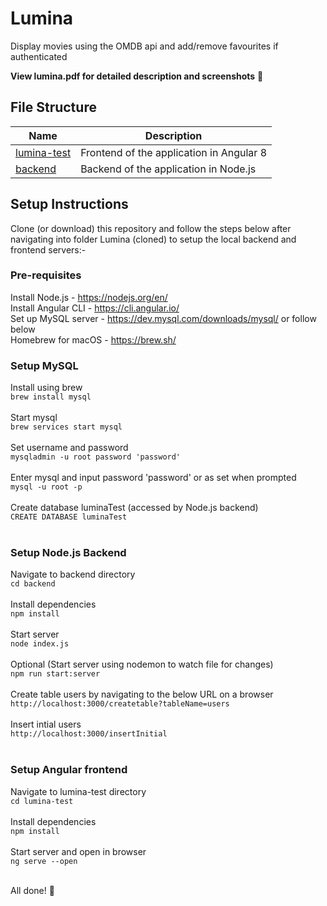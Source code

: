 # Lumina
Display movies using the OMDB api and add/remove favourites if authenticated

<b>View lumina.pdf for detailed description and screenshots</b> :page_facing_up:

## File Structure
|  Name  | Description |
|  ----- | ----------- |
| [lumina-test](https://github.com/A7xSV/Lumina/blob/master/lumina-test) | Frontend of the application in Angular 8 |
| [backend](https://github.com/A7xSV/Lumina/blob/master/backend) | Backend of the application in Node.js |

## Setup Instructions
Clone (or download) this repository and follow the steps below after navigating into folder Lumina (cloned) to setup the local backend and frontend servers:-

### Pre-requisites
Install Node.js - https://nodejs.org/en/ <br>
Install Angular CLI - https://cli.angular.io/ <br>
Set up MySQL server - https://dev.mysql.com/downloads/mysql/ or follow below <br>
Homebrew for macOS - https://brew.sh/ <br>

### Setup MySQL
Install using brew <br>
`brew install mysql` <br><br>
Start mysql <br>
`brew services start mysql` <br><br>
Set username and password <br>
`mysqladmin -u root password 'password'` <br><br>
Enter mysql and input password 'password' or as set when prompted <br>
`mysql -u root -p` <br><br>
Create database luminaTest (accessed by Node.js backend) <br>
`CREATE DATABASE luminaTest` <br><br>

### Setup Node.js Backend
Navigate to backend directory <br>
`cd backend` <br><br>
Install dependencies <br>
`npm install`<br><br>
Start server <br>
`node index.js` <br><br>
Optional (Start server using nodemon to watch file for changes) <br>
`npm run start:server` <br><br>
Create table users by navigating to the below URL on a browser <br>
`http://localhost:3000/createtable?tableName=users` <br><br>
Insert intial users <br>
`http://localhost:3000/insertInitial` <br><br>


### Setup Angular frontend
Navigate to lumina-test directory <br>
`cd lumina-test` <br><br>
Install dependencies <br>
`npm install`<br><br>
Start server and open in browser <br>
`ng serve --open`<br><br>

All done! :tada:
